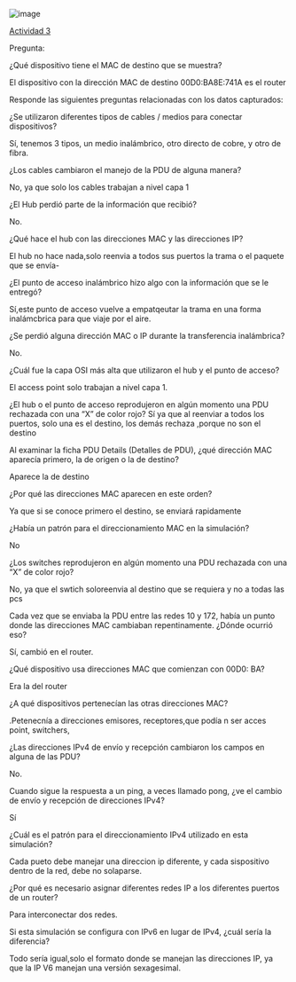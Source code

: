 ![image](https://github.com/Fx2048/COMU_REDES/assets/131219987/c26c0fc0-ebf0-48a6-8315-bd767103b205)

[Actividad 3](https://github.com/Fx2048/COMU_REDES/blob/main/TAREAS/ACTIVIDADES_PDF/Actividad3-C8280%20(1)%20(2).pdf)

Pregunta:

¿Qué dispositivo tiene el MAC de destino que se muestra?

El dispositivo con la dirección MAC de destino 00D0:BA8E:741A es el router

Responde las siguientes preguntas relacionadas con los datos capturados:

¿Se utilizaron diferentes tipos de cables / medios para conectar dispositivos?

Sí, tenemos 3 tipos, un medio inalámbrico, otro directo de cobre, y otro de fibra.

¿Los cables cambiaron el manejo de la PDU de alguna manera?

No, ya que solo los cables trabajan a nivel capa 1

¿El Hub perdió parte de la información que recibió?

No.

¿Qué hace el hub con las direcciones MAC y las direcciones IP?

El hub no hace nada,solo reenvia a todos sus puertos la trama o el paquete que se envía-

¿El punto de acceso inalámbrico hizo algo con la información que se le entregó?

Sí,este punto de acceso vuelve a empatqeutar la trama en una forma inalámcbrica para que viaje por el aire.

¿Se perdió alguna dirección MAC o IP durante la transferencia inalámbrica?

No.

¿Cuál fue la capa OSI más alta que utilizaron el hub y el punto de acceso?

El access point solo trabajan a nivel capa 1.

¿El hub o el punto de acceso reprodujeron en algún momento una PDU rechazada con una “X” de color rojo? Sí ya que al reenviar a todos los puertos, solo una es el destino, los demás rechaza ,porque no son el destino

Al examinar la ficha PDU Details (Detalles de PDU), ¿qué dirección MAC aparecía primero, la de origen o la de destino?

Aparece la de destino

¿Por qué las direcciones MAC aparecen en este orden?

Ya que si se conoce primero el destino, se enviará rapidamente

¿Había un patrón para el direccionamiento MAC en la simulación?

No

¿Los switches reprodujeron en algún momento una PDU rechazada con una “X” de color rojo?

No, ya que el swtich soloreenvia al destino que se requiera y no a todas las pcs

Cada vez que se enviaba la PDU entre las redes 10 y 172, había un punto donde las direcciones MAC cambiaban repentinamente. ¿Dónde ocurrió eso?

Sí, cambió en el router.

¿Qué dispositivo usa direcciones MAC que comienzan con 00D0: BA?

Era la del router

¿A qué dispositivos pertenecían las otras direcciones MAC?

.Petenecnía a direcciones emisores, receptores,que podía n ser acces point, switchers,

¿Las direcciones IPv4 de envío y recepción cambiaron los campos en alguna de las PDU?

No.

Cuando sigue la respuesta a un ping, a veces llamado pong, ¿ve el cambio de envío y recepción de direcciones IPv4?

Sí

¿Cuál es el patrón para el direccionamiento IPv4 utilizado en esta simulación?

Cada pueto debe manejar una direccion ip diferente, y cada sispositivo dentro de la red, debe no solaparse.

¿Por qué es necesario asignar diferentes redes IP a los diferentes puertos de un router?

Para interconectar dos redes.

Si esta simulación se configura con IPv6 en lugar de IPv4, ¿cuál sería la diferencia?

Todo sería igual,solo el formato donde se manejan las direcciones IP, ya que la IP V6 manejan una versión sexagesimal.

